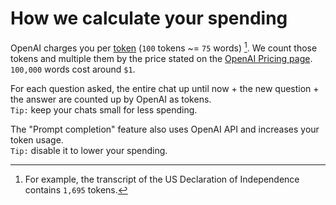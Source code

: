 # How we calculate your spending

OpenAI charges you per [token](https://platform.openai.com/docs/introduction/tokens) (`100` tokens ~= `75` words) [^1]. We count those tokens and multiple them by the price stated on the [OpenAI Pricing page](https://openai.com/pricing). `100,000` words cost around `$1`.

For each question asked, the entire chat up until now + the new question + the answer are counted up by OpenAI as tokens.  
`Tip:` keep your chats small for less spending.

The "Prompt completion" feature also uses OpenAI API and increases your token usage.  
`Tip:` disable it to lower your spending.

[^1]: For example, the transcript of the US Declaration of Independence contains `1,695` tokens.